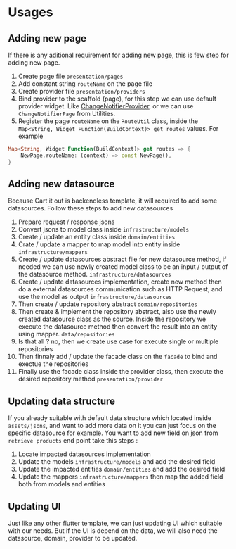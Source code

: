 # Usages

## Adding new page
If there is any aditional requirement for adding new page, this is few step for adding new page.
1. Create page file `presentation/pages`
2. Add constant string `routeName` on the page file
3. Create provider file `presentation/providers`
4. Bind provider to the scaffold (page), for this step we can use default provider widget. Like [ChangeNotifierProvider](https://pub.dev/documentation/provider/latest/provider/ChangeNotifierProvider-class.html), or we can use `ChangeNotifierPage` from Utilities.
5. Register the page `routeName` on the `RouteUtil` class, inside the `Map<String, Widget Function(BuildContext)> get routes` values. For example
```dart
Map<String, Widget Function(BuildContext)> get routes => {
    NewPage.routeName: (context) => const NewPage(),
}
```

## Adding new datasource
Because Cart it out is backendless template, it will required to add some datasources. Follow these steps to add new datasources
1. Prepare request / response jsons
2. Convert jsons to model class inside `infrastructure/models`
3. Create / update an entity class inside `domain/entities`
4. Crate / update a mapper to map model into entity inside `infrastructure/mappers`
5. Create / update datasources abstract file for new datasource method, if needed we can use newly created model class to be an input / output of the datasource method. `infrastructure/datasources`
6. Create / update datasources implementation, create new method then do a external datasources communication such as HTTP Request, and use the model as output `infrastructure/datasources`
7. Then create / update repository abstract `domain/repositories`
8. Then create & implement the repository abstract, also use the newly created datasource class as the source. Inside the repository we execute the datasource method then convert the result into an entity using mapper. `data/repositories`
9. Is that all ? no, then we create use case for execute single or multiple repositories
10. Then finnaly add / update the facade class on the `facade` to bind and exectue the repositories
11. Finally use the facade class inside the provider class, then execute the desired repository method `presentation/provider`

## Updating data structure
If you already suitable with default data structure which located inside `assets/jsons`, and want to add more data on it you can just focus on the specific datasource for example. You want to add new field on json from `retrieve products` end point take this steps :
1. Locate impacted datasources implementation
2. Update the models `infrastructure/models` and add the desired field
3. Update the impacted entities `domain/entities` and add the desired field
4. Update the mappers `infrastructure/mappers` then map the added field both from models and entities


## Updating UI
Just like any other flutter template, we can just updating UI which suitable with our needs. But if the UI is depend on the data, we will also need the datasource, domain, provider to be updated.